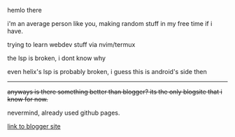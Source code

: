 hemlo there

i'm an average person like you, making random stuff in my free time if i have.

trying to learn webdev stuff via nvim/termux

the lsp is broken, i dont know why

even helix's lsp is probably broken, i guess this is android's side then

---

~~anyways is there something better than blogger? its the only blogsite that i know for now.~~

nevermind, already used github pages.

[link to blogger site](https://user859.blogspot.com/)
